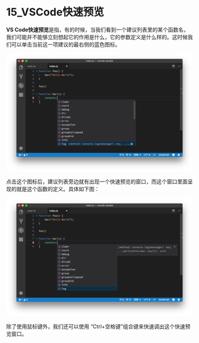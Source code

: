 # 15_VSCode快速预览

**VS Code快速预览**是指，有的时候，当我们看到一个建议列表里的某个函数名，我们可能并不能够立刻想起它的作用是什么，它的参数定义是什么样的。这时候我们可以单击当前这一项建议的最右侧的蓝色图标。

![log函数的蓝色图标（最右侧）](image/log-function-blue-icon.png)

点击这个图标后，建议列表旁边就有出现一个快速预览的窗口，而这个窗口里面呈现的就是这个函数的定义。具体如下图：

![dd编辑器提示log函数相关的函数定义d](image/log-function-definition.png)

除了使用鼠标键外，我们还可以使用 “Ctrl+空格键”组合键来快速调出这个快速预览窗口。